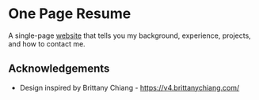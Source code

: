 # One Page Resume

A single-page [website](https://one-page-resume.vercel.app/) that tells you my background, experience, projects, and how to contact me.

## Acknowledgements

- Design inspired by Brittany Chiang - <https://v4.brittanychiang.com/>
